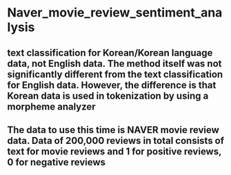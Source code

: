 # Naver_movie_review_sentiment_analysis

## text classification for Korean/Korean language data, not English data. The method itself was not significantly different from the text classification for English data. However, the difference is that Korean data is used in tokenization by using a morpheme analyzer

## The data to use this time is NAVER movie review data. Data of 200,000 reviews in total consists of text for movie reviews and 1 for positive reviews, 0 for negative reviews
